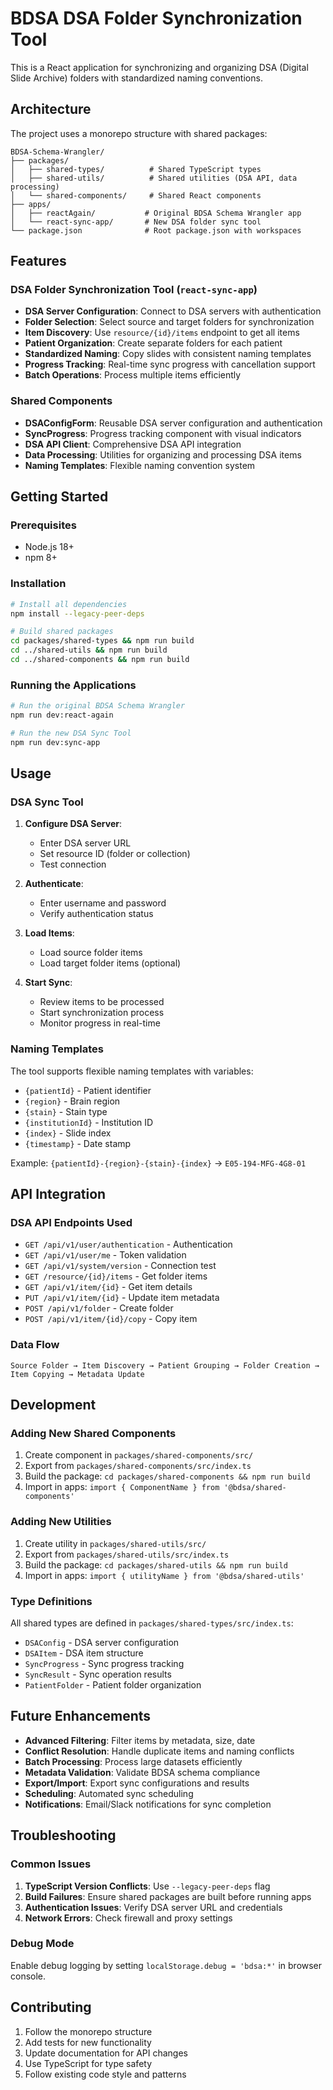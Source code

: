 # BDSA DSA Folder Synchronization Tool

This is a React application for synchronizing and organizing DSA (Digital Slide Archive) folders with standardized naming conventions.

## Architecture

The project uses a monorepo structure with shared packages:

```
BDSA-Schema-Wrangler/
├── packages/
│   ├── shared-types/          # Shared TypeScript types
│   ├── shared-utils/          # Shared utilities (DSA API, data processing)
│   └── shared-components/     # Shared React components
├── apps/
│   ├── reactAgain/           # Original BDSA Schema Wrangler app
│   └── react-sync-app/       # New DSA folder sync tool
└── package.json              # Root package.json with workspaces
```

## Features

### DSA Folder Synchronization Tool (`react-sync-app`)

- **DSA Server Configuration**: Connect to DSA servers with authentication
- **Folder Selection**: Select source and target folders for synchronization
- **Item Discovery**: Use `resource/{id}/items` endpoint to get all items
- **Patient Organization**: Create separate folders for each patient
- **Standardized Naming**: Copy slides with consistent naming templates
- **Progress Tracking**: Real-time sync progress with cancellation support
- **Batch Operations**: Process multiple items efficiently

### Shared Components

- **DSAConfigForm**: Reusable DSA server configuration and authentication
- **SyncProgress**: Progress tracking component with visual indicators
- **DSA API Client**: Comprehensive DSA API integration
- **Data Processing**: Utilities for organizing and processing DSA items
- **Naming Templates**: Flexible naming convention system

## Getting Started

### Prerequisites

- Node.js 18+ 
- npm 8+

### Installation

```bash
# Install all dependencies
npm install --legacy-peer-deps

# Build shared packages
cd packages/shared-types && npm run build
cd ../shared-utils && npm run build  
cd ../shared-components && npm run build
```

### Running the Applications

```bash
# Run the original BDSA Schema Wrangler
npm run dev:react-again

# Run the new DSA Sync Tool
npm run dev:sync-app
```

## Usage

### DSA Sync Tool

1. **Configure DSA Server**:
   - Enter DSA server URL
   - Set resource ID (folder or collection)
   - Test connection

2. **Authenticate**:
   - Enter username and password
   - Verify authentication status

3. **Load Items**:
   - Load source folder items
   - Load target folder items (optional)

4. **Start Sync**:
   - Review items to be processed
   - Start synchronization process
   - Monitor progress in real-time

### Naming Templates

The tool supports flexible naming templates with variables:

- `{patientId}` - Patient identifier
- `{region}` - Brain region
- `{stain}` - Stain type
- `{institutionId}` - Institution ID
- `{index}` - Slide index
- `{timestamp}` - Date stamp

Example: `{patientId}-{region}-{stain}-{index}` → `E05-194-MFG-4G8-01`

## API Integration

### DSA API Endpoints Used

- `GET /api/v1/user/authentication` - Authentication
- `GET /api/v1/user/me` - Token validation
- `GET /api/v1/system/version` - Connection test
- `GET /resource/{id}/items` - Get folder items
- `GET /api/v1/item/{id}` - Get item details
- `PUT /api/v1/item/{id}` - Update item metadata
- `POST /api/v1/folder` - Create folder
- `POST /api/v1/item/{id}/copy` - Copy item

### Data Flow

```
Source Folder → Item Discovery → Patient Grouping → Folder Creation → Item Copying → Metadata Update
```

## Development

### Adding New Shared Components

1. Create component in `packages/shared-components/src/`
2. Export from `packages/shared-components/src/index.ts`
3. Build the package: `cd packages/shared-components && npm run build`
4. Import in apps: `import { ComponentName } from '@bdsa/shared-components'`

### Adding New Utilities

1. Create utility in `packages/shared-utils/src/`
2. Export from `packages/shared-utils/src/index.ts`
3. Build the package: `cd packages/shared-utils && npm run build`
4. Import in apps: `import { utilityName } from '@bdsa/shared-utils'`

### Type Definitions

All shared types are defined in `packages/shared-types/src/index.ts`:

- `DSAConfig` - DSA server configuration
- `DSAItem` - DSA item structure
- `SyncProgress` - Sync progress tracking
- `SyncResult` - Sync operation results
- `PatientFolder` - Patient folder organization

## Future Enhancements

- **Advanced Filtering**: Filter items by metadata, size, date
- **Conflict Resolution**: Handle duplicate items and naming conflicts
- **Batch Processing**: Process large datasets efficiently
- **Metadata Validation**: Validate BDSA schema compliance
- **Export/Import**: Export sync configurations and results
- **Scheduling**: Automated sync scheduling
- **Notifications**: Email/Slack notifications for sync completion

## Troubleshooting

### Common Issues

1. **TypeScript Version Conflicts**: Use `--legacy-peer-deps` flag
2. **Build Failures**: Ensure shared packages are built before running apps
3. **Authentication Issues**: Verify DSA server URL and credentials
4. **Network Errors**: Check firewall and proxy settings

### Debug Mode

Enable debug logging by setting `localStorage.debug = 'bdsa:*'` in browser console.

## Contributing

1. Follow the monorepo structure
2. Add tests for new functionality
3. Update documentation for API changes
4. Use TypeScript for type safety
5. Follow existing code style and patterns
